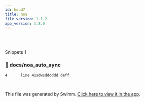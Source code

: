 ```yaml
---
id: hqud7
title: noa
file_version: 1.1.2
app_version: 1.8.0
---
```


<br/>

<br/>

Snippets 1
<!-- NOTE-swimm-snippet: the lines below link your snippet to Swimm -->
### 📄 docs/noa_auto_aync
```
4      line 41sdwsdddddd deff
```

<br/>

This file was generated by Swimm. [Click here to view it in the app](http://localhost:5000/repos/Z2l0aHViJTNBJTNBTm9hUmVwbyUzQSUzQU5vYW96ZXI=/docs/hqud7).
